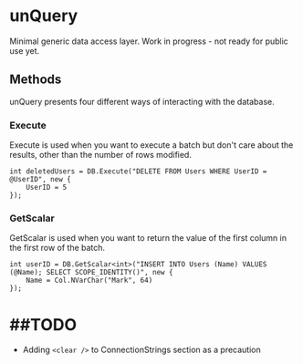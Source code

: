 # unQuery

Minimal generic data access layer. Work in progress - not ready for public use yet.

## Methods

unQuery presents four different ways of interacting with the database.

### Execute

Execute is used when you want to execute a batch but don't care about the results, other than the number of rows modified.

    int deletedUsers = DB.Execute("DELETE FROM Users WHERE UserID = @UserID", new {
        UserID = 5
    });

### GetScalar

GetScalar is used when you want to return the value of the first column in the first row of the batch.

    int userID = DB.GetScalar<int>("INSERT INTO Users (Name) VALUES (@Name); SELECT SCOPE_IDENTITY()", new {
        Name = Col.NVarChar("Mark", 64)
    });

##TODO
====

* Adding ````<clear />```` to ConnectionStrings section as a precaution